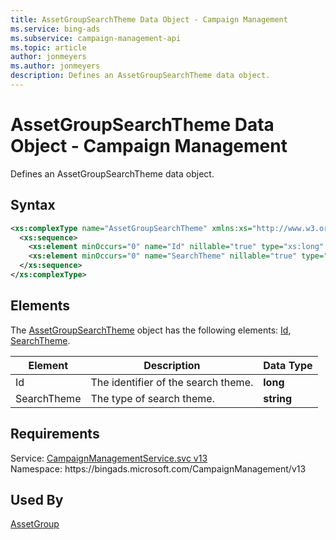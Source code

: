 ```yaml
---
title: AssetGroupSearchTheme Data Object - Campaign Management
ms.service: bing-ads
ms.subservice: campaign-management-api
ms.topic: article
author: jonmeyers
ms.author: jonmeyers
description: Defines an AssetGroupSearchTheme data object.
---
```

# AssetGroupSearchTheme Data Object - Campaign Management
Defines an AssetGroupSearchTheme data object.

## Syntax
```xml
<xs:complexType name="AssetGroupSearchTheme" xmlns:xs="http://www.w3.org/2001/XMLSchema">
  <xs:sequence>
    <xs:element minOccurs="0" name="Id" nillable="true" type="xs:long" />
    <xs:element minOccurs="0" name="SearchTheme" nillable="true" type="xs:string" />
  </xs:sequence>
</xs:complexType>
```

## <a name="elements"></a>Elements

The [AssetGroupSearchTheme](assetgroupsearchtheme.md) object has the following elements: [Id](#id), [SearchTheme](#searchtheme).

|Element|Description|Data Type|
|-----------|---------------|-------------|
|<a name="id"></a>Id|The identifier of the search theme.|**long**|
|<a name="searchtheme"></a>SearchTheme|The type of search theme.|**string**|

## Requirements
Service: [CampaignManagementService.svc v13](https://campaign.api.bingads.microsoft.com/Api/Advertiser/CampaignManagement/v13/CampaignManagementService.svc)  
Namespace: https\://bingads.microsoft.com/CampaignManagement/v13  

## Used By
[AssetGroup](assetgroup.md)  
